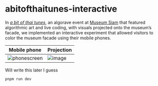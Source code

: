 # abitofthaitunes-interactive

In [_a bit of thai tunes_](https://www.facebook.com/creatorsgarten/videos/1695835374279309), an algorave event at [Museum Siam](https://en.wikipedia.org/wiki/Museum_Siam) that featured algorithmic art and live coding, with visuals projected onto the museum’s facade, we implemented an interactive experiment that allowed visitors to color the museum facade using their mobile phones.

| Mobile phone | Projection |
| ------------ | ---------- |
| ![phonescreen](https://github.com/creatorsgarten/abitofthaitunes-interactive/assets/193136/c5ecea8c-6150-4916-9b37-f9ff9a29f1db) | ![image](https://github.com/creatorsgarten/abitofthaitunes-interactive/assets/193136/49a1f3f0-4f81-4390-847a-a839834f4246) |


Will write this later I guess

```sh
pnpm run dev
```
